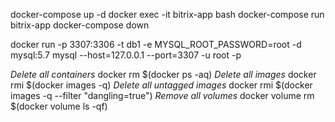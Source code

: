 docker-compose up -d 
docker exec -it bitrix-app bash 
docker-compose run bitrix-app 
docker-compose down 
 
docker run -p 3307:3306 -t db1 -e MYSQL_ROOT_PASSWORD=root -d mysql:5.7 
mysql --host=127.0.0.1 --port=3307 -u root -p 
 
*Delete all containers* 
docker rm $(docker ps -aq) 
*Delete all images* 
docker rmi $(docker images -q) 
*Delete all untagged images* 
docker rmi $(docker images -q --filter "dangling=true") 
*Remove all volumes* 
docker volume rm $(docker volume ls -qf) 
 
